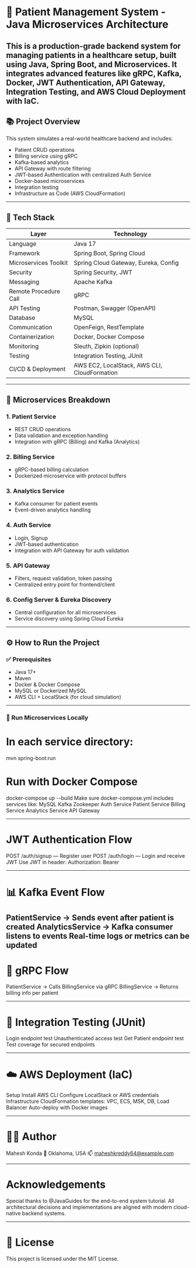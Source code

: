 # 🏥 Patient Management System - Java Microservices Architecture

This is a production-grade backend system for managing patients in a healthcare setup,
built using **Java**, **Spring Boot**, and **Microservices**. 
It integrates advanced features like gRPC, Kafka, Docker, JWT Authentication, API Gateway, Integration Testing, and AWS Cloud Deployment with IaC.
---

## 📚 Project Overview

This system simulates a real-world healthcare backend and includes:

- Patient CRUD operations
- Billing service using gRPC
- Kafka-based analytics
- API Gateway with route filtering
- JWT-based Authentication with centralized Auth Service
- Docker-based microservices
- Integration testing
- Infrastructure as Code (AWS CloudFormation)

---

## 🧰 Tech Stack

| Layer                   | Technology                               |
|------------------------|-------------------------------------------|
| Language               | Java 17                                   |
| Framework              | Spring Boot, Spring Cloud                 |
| Microservices Toolkit  | Spring Cloud Gateway, Eureka, Config      |
| Security               | Spring Security, JWT                      |
| Messaging              | Apache Kafka                              |
| Remote Procedure Call  | gRPC                                      |
| API Testing            | Postman, Swagger (OpenAPI)                |
| Database               | MySQL                                     |
| Communication          | OpenFeign, RestTemplate                   |
| Containerization       | Docker, Docker Compose                    |
| Monitoring             | Sleuth, Zipkin (optional)                 |
| Testing                | Integration Testing, JUnit                |
| CI/CD & Deployment     | AWS EC2, LocalStack, AWS CLI, CloudFormation |

---

## 🧱 Microservices Breakdown

### 1. **Patient Service**
- REST CRUD operations
- Data validation and exception handling
- Integration with gRPC (Billing) and Kafka (Analytics)

### 2. **Billing Service**
- gRPC-based billing calculation
- Dockerized microservice with protocol buffers

### 3. **Analytics Service**
- Kafka consumer for patient events
- Event-driven analytics handling

### 4. **Auth Service**
- Login, Signup
- JWT-based authentication
- Integration with API Gateway for auth validation

### 5. **API Gateway**
- Filters, request validation, token passing
- Centralized entry point for frontend/client

### 6. **Config Server & Eureka Discovery**
- Central configuration for all microservices
- Service discovery using Spring Cloud Eureka

---

## ⚙️ How to Run the Project

### ✅ Prerequisites

- Java 17+
- Maven
- Docker & Docker Compose
- MySQL or Dockerized MySQL
- AWS CLI + LocalStack (for cloud simulation)

---

### 🚀 Run Microservices Locally

# In each service directory:
mvn spring-boot:run

# Run with Docker Compose
docker-compose up --build
Make sure docker-compose.yml includes services like:
MySQL
Kafka
Zookeeper
Auth Service
Patient Service
Billing Service
Analytics Service
API Gateway

---
# JWT Authentication Flow
POST /auth/signup — Register user
POST /auth/login — Login and receive JWT
Use JWT in header:
Authorization: Bearer <your-token>

---

#  📊 Kafka Event Flow
PatientService → Sends event after patient is created
AnalyticsService → Kafka consumer listens to events
Real-time logs or metrics can be updated
---
#  📡 gRPC Flow
PatientService → Calls BillingService via gRPC
BillingService → Returns billing info per patient

---

#  🧪 Integration Testing (JUnit)
Login endpoint test
Unauthenticated access test
Get Patient endpoint test
Test coverage for secured endpoints

---

#  ☁️ AWS Deployment (IaC)
Setup
Install AWS CLI
Configure LocalStack or AWS credentials
Infrastructure
CloudFormation templates: VPC, ECS, MSK, DB, Load Balancer
Auto-deploy with Docker images

---

#  🧑‍💻 Author
Mahesh Konda
📍 Oklahoma, USA
📫 maheshkreddy64@example.com

---
#  Acknowledgements
Special thanks to @JavaGuides for the end-to-end system tutorial.
All architectural decisions and implementations are aligned with modern cloud-native backend systems.

---

#  📄 License
This project is licensed under the MIT License.
```bash
